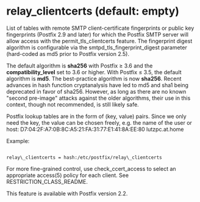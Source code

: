 # relay_clientcerts (default: empty)
 List of tables with remote SMTP client-certificate fingerprints or
public key fingerprints (Postfix 2.9 and later) for which the Postfix
SMTP server will allow access with the permit\_tls\_clientcerts
feature. The fingerprint digest algorithm is configurable via the
smtpd\_tls\_fingerprint\_digest parameter (hard-coded as md5 prior to
Postfix version 2.5). 


 The default algorithm is **sha256** with Postfix ≥ 3.6
and the **compatibility\_level** set to 3.6 or higher. With Postfix
≤ 3.5, the default algorithm is **md5**. The best-practice
algorithm is now **sha256**. Recent advances in hash function
cryptanalysis have led to md5 and sha1 being deprecated in favor of
sha256. However, as long as there are no known "second pre-image"
attacks against the older algorithms, their use in this context, though
not recommended, is still likely safe. 


 Postfix lookup tables are in the form of (key, value) pairs.
Since we only need the key, the value can be chosen freely, e.g.
the name of the user or host:
D7:04:2F:A7:0B:8C:A5:21:FA:31:77:E1:41:8A:EE:80 lutzpc.at.home 


 Example: 



```

relay\_clientcerts = hash:/etc/postfix/relay\_clientcerts

```

For more fine-grained control, use check\_ccert\_access to select
an appropriate access(5) policy for each client.
See RESTRICTION\_CLASS\_README.


This feature is available with Postfix version 2.2.


